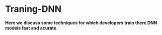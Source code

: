 # Traning-DNN
**Here we discuss some techniques for which developers train there DNN models fast and acurate.**
